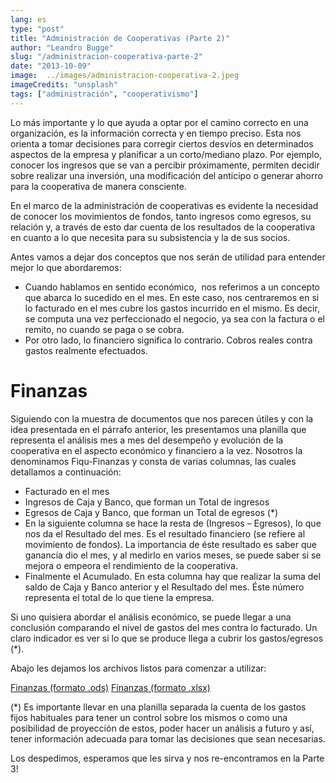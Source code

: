 ```yaml
---
lang: es
type: "post"
title: "Administración de Cooperativas (Parte 2)"
author: "Leandro Bugge"
slug: "/administracion-cooperativa-parte-2"
date: "2013-10-09"
image:  ../images/administracion-cooperativa-2.jpeg
imageCredits: "unsplash"
tags: ["administración", "cooperativismo"]
---
```


Lo más importante y lo que ayuda a optar por el camino correcto en una organización, es la información correcta y en tiempo preciso. Esta nos orienta a tomar decisiones para corregir ciertos desvíos en determinados aspectos de la empresa y planificar a un corto/mediano plazo. Por ejemplo, conocer los ingresos que se van a percibir próximamente, permiten decidir sobre realizar una inversión, una modificación del anticipo o generar ahorro para la cooperativa de manera consciente.


En el marco de la administración de cooperativas es evidente la necesidad de conocer los movimientos de fondos, tanto ingresos como egresos, su relación y, a través de esto dar cuenta de los resultados de la cooperativa en cuanto a lo que necesita para su subsistencia y la de sus socios.

Antes vamos a dejar dos conceptos que nos serán de utilidad para entender mejor lo que abordaremos:

- Cuando hablamos en sentido económico,  nos referimos a un concepto que abarca lo sucedido en el mes. En este caso, nos centraremos en si lo facturado en el mes cubre los gastos incurrido en el mismo. Es decir, se computa una vez perfeccionado el negocio, ya sea con la factura o el remito, no cuando se paga o se cobra.
- Por otro lado, lo financiero significa lo contrario. Cobros reales contra gastos realmente efectuados.


# Finanzas


Siguiendo con la muestra de documentos que nos parecen útiles y con la idea presentada en el párrafo anterior, les presentamos una planilla que representa el análisis mes a mes del desempeño y evolución de la cooperativa en el aspecto económico y financiero a la vez. Nosotros la denominamos Fiqu-Finanzas y consta de varias columnas, las cuales detallamos a continuación:

- Facturado en el mes
- Ingresos de Caja y Banco, que forman un Total de ingresos
- Egresos de Caja y Banco, que forman un Total de egresos (*)
- En la siguiente columna se hace la resta de (Ingresos – Egresos), lo que nos da el Resultado del mes. Es el resultado financiero (se refiere al movimiento de fondos).
La importancia de éste resultado es saber que ganancia dio el mes, y al medirlo en varios meses, se puede saber si se mejora o empeora el rendimiento de la cooperativa.
- Finalmente el Acumulado. En esta columna hay que realizar la suma del saldo de Caja y Banco anterior y el Resultado del mes. Éste número representa el total de lo que tiene la empresa.

Si uno quisiera abordar el análisis económico, se puede llegar a una conclusión comparando el nivel de gastos del mes contra lo facturado. Un claro indicador es ver si lo que se produce llega a cubrir los gastos/egresos (*).

Abajo les dejamos los archivos listos para comenzar a utilizar:

[Finanzas (formato .ods)](http://blog.fiqus.webfactional.com/wp-content/uploads/2013/10/Finanzas.ods)
[Finanzas (formato .xlsx)](http://blog.fiqus.webfactional.com/wp-content/uploads/2013/10/Finanzas.xlsx)

(*) Es importante llevar en una planilla separada la cuenta de los gastos fijos habituales para tener un control sobre los mismos o como una posibilidad de proyección de estos, poder hacer un análisis a futuro y así, tener información adecuada para tomar las decisiones que sean necesarias.

Los despedimos, esperamos que les sirva y nos re-encontramos en la Parte 3!